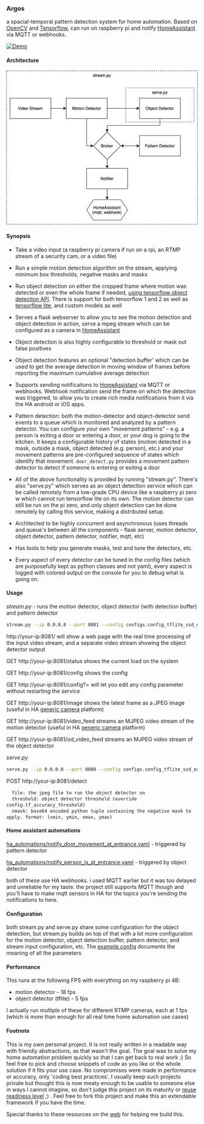 ### Argos

a spacial-temporal pattern detection system for home automation. Based on [OpenCV](https://opencv.org/) and [Tensorflow](http://tensorflow.org/), can run on raspberry pi and notify [HomeAssistant](hass.io) via MQTT or webhooks.

[![Demo](argos-demo.gif)](https://www.youtube.com/watch?v=YiPb35GiyDE)


#### Architecture

![argos](argos.jpg)

#### Synopsis

* Take a video input (a raspberry pi camera if run on a rpi, an RTMP stream of a security cam, or a video file)

* Run a simple motion detection algorithm on the stream, applying minimum box thresholds, negative masks and masks

* Run object detection on either the cropped frame where motion was detected or even the whole frame if needed, [using tensorflow object detection API](https://github.com/tensorflow/models/tree/master/research/object_detection). There is support for both tensorflow 1 and 2 as well as [tensorflow lite](https://www.tensorflow.org/lite/models/object_detection/overview), and custom models as well

* Serves a flask webserver to allow you to see the motion detection and object detection in action, serve a mpeg stream which can be configured as a camera in [HomeAssistant](http://hass.io/)

* Object detection is also highly configurable to threshold or mask out false positives

* Object detection features an optional "detection buffer' which can be used to get the average detection in moving window of frames before reporting the maximum cumulative average detection

* Supports sending notificaitons to [HomeAssistant](http://hass.io/) via MQTT or webhooks. Webhook notification send the frame on which the detection was triggered, to allow you to create rich media notifications from it via the HA android or iOS apps.

* Pattern detection: both the motion-detector and object-detector send events to a queue which is monitored and analyzed by a pattern detector. You can configure your own "movement patterns" - e.g. a person is exiting a door or entering a door, or your dog is going to the kitchen. It keeps a configurable history of states (motion detected in a mask, outside a mask, object detected (e.g. person), etc.) and your movement patterns are pre-configured sequence of states which identify that movement. `door_detect.py` provides a movement pattern detector to detect if someone is entering or exiting a door

* All of the above functionality is provided by running "stream.py". There's also "serve.py" which serves as an object detection service which can be called remotely from a low-grade CPU device like a raspberry pi zero w which cannot run tensorflow lite on its own. The motion detector can still be run on the pi zero, and only object detection can be done remotely by calling this service, making a distributed setup.

* Architected to be highly concurrent and asynchronous (uses threads and queue's between all the components - flask server, motion detector, object detector, pattern detector, notifier, mqtt, etc)

* Has tools to help you generate masks, test and tune the detectors, etc.

* Every aspect of every detector can be tuned in the config files (which are purposefully kept as python classes and not yaml), every aspect is logged with colored output on the console for you to debug what is going on.

  

#### Usage

*stream.py* - runs the motion detector, object detector (with detection buffer) and pattern detector

```bash
stream.py --ip 0.0.0.0 --port 8081 --config configs.config_tflite_ssd_example
```

http://your-ip:8081/ will show a web page with the real time processing of the input video stream, and a separate video stream showing the object detector output

GET http://your-ip:8081/status shows the current load on the system

GET http://your-ip:8081/config shows the config

GET http://your-ip:8081/config?<param>=<value> will let you edit any config parameter without restarting the service

GET http://your-ip:8081/image shows the latest frame as a JPEG image (useful in HA [generic camera](https://www.home-assistant.io/integrations/generic/) platform)

GET http://your-ip:8081/video_feed streams an MJPEG video stream of the motion detector (useful in HA [generic camera](https://www.home-assistant.io/integrations/generic/) platform)

GET http://your-ip:8081/od_video_feed streams an MJPEG video stream of the object detector

*serve.py*

```bash
serve.py --ip 0.0.0.0 --port 8080 --config configs.config_tflite_ssd_example --uploadfolder upload
```

POST http://your-ip:8081/detect
```
  file: the jpeg file to run the object detector on
  threshold: object detector threshold (override config.tf_accuracy_threshold)
  nmask: base64 encoded python tuple containing the negative mask to apply. format: (xmin, ymin, xmax, ymax)
```

#### Home assistant automations

[ha_automations/notify_door_movement_at_entrance.yaml](ha_automations/notify_door_movement_at_entrance.yaml) - triggered by pattern detector

[ha_automations/notify_person_is_at_entrance.yaml](ha_automations/notify_person_is_at_entrance.yaml) - triggered by object detector

both of these use HA webhooks. i used MQTT earlier but it was too delayed and unreliable for my taste. the project still supports MQTT though and you'll have to make mqtt sensors in HA for the topics you're sending the notifications to here.

#### Configuration

both stream.py and serve.py share some configuration for the object detection, but stream.py builds on top of that with a lot more configuration for the motion detector, object detection buffer, pattern detector, and stream input configuration, etc. The [example config](configs/examples/config_tflite_ssd_stream.py) documents the meaning of all the parameters

#### Performance

This runs at the following FPS with everything on my raspberry pi 4B:

* motion detector - 18 fps
* object detector (tflite) - 5 fps

I actually run multiple of these for different RTMP cameras, each at 1 fps (which is more than enough for all real time home automation use cases)

#### Footnote

This is my own personal project. It is not really written in a readable way with friendly abstractions, as that wasn't the goal. The goal was to solve my home automation problem quickly so that I can get back to real work :) So feel free to pick and choose snippets of code as you like or the whole solution if it fits your use case. No compromises were made in performance or accuracy, only 'coding best practices'. I usually keep such projects private but thought this is now meaty enough to be usable to someone else in ways I cannot imagine, so don't judge this project on its maturity or [reuse readiness level](http://oss-watch.ac.uk/resources/reusereadinessrating) ;) . Feel free to fork this project and make this an extendable framework if you have the time.

Special thanks to these resources on the [web](references.txt) for helping me build this.
